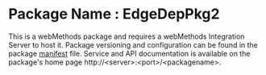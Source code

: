 # Package Name : EdgeDepPkg2
This is a webMethods package and requires a webMethods Integration Server to host it. Package versioning and configuration can be found in the package [manifest](./EdgeDepPkg2/manifest.v3) file. Service and API documentation is available on the package's home page http://&lt;server&gt;:&lt;port&gt;/&lt;packagename>.
